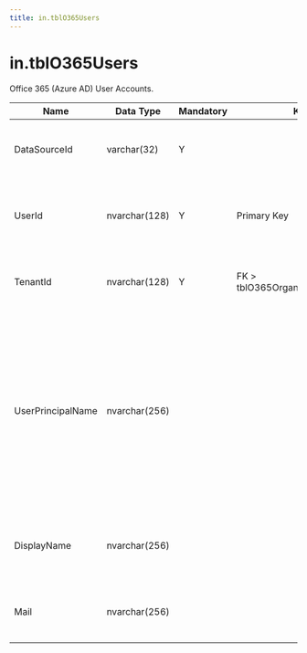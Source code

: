 ```yaml
---
title: in.tblO365Users
---
```

# in.tblO365Users

​Office 365 (Azure AD) User Accounts.​​

| Name              | Data Type     | Mandatory | Key                               | Comment                                                                                                                                         |
|-------------------|---------------|-----------|-----------------------------------|-------------------------------------------------------------------------------------------------------------------------------------------------|
| DataSourceId      | varchar(32)   | Y         |                                   | Unique ID of the source of this record.                                                                                                         |
| UserId            | nvarchar(128) | Y         | Primary Key                       | The unique identifier for the user in Azure AD.                                                                                                 |
| TenantId          | nvarchar(128) | Y         | FK > tblO365Organization.TenantId​​ | The unique identifier for the tenant.                                                                                                           |
| UserPrincipalName | nvarchar(256) |           |                                   | The user principal name (UPN) of the user in Azure AD. The UPN is an Internet-style login name for the user based on Internet standard RFC 822. |
| DisplayName       | nvarchar(256) |           |                                   | The name displayed in the address book for the user.                                                                                            |
| Mail              | nvarchar(256) |           |                                   | The SMTP address for the user.                                                                                                                  |